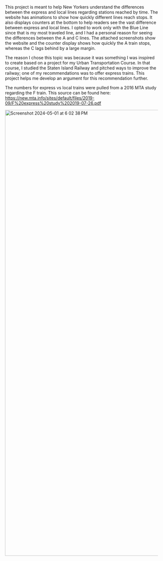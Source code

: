 This project is meant to help New Yorkers understand the differences between the express and local lines regarding stations reached by time. The website has animations to show how quickly different lines reach stops. It also displays counters at the bottom to help readers see the vast difference between express and local lines. I opted to work only with the Blue Line since that is my most traveled line, and I had a personal reason for seeing the differences between the A and C lines. The attached screenshots show the website and the counter display shows how quickly the A train stops, whereas the C lags behind by a large margin.

The reason I chose this topic was because it was something I was inspired to create based on a project for my Urban Transportation Course. In that course, I studied the Staten Island Railway and pitched ways to improve the railway; one of my recommendations was to offer express trains. This project helps me develop an argument for this recommendation further.  

The numbers for express vs local trains were pulled from a 2016 MTA study regarding the F train. This source can be found here: https://new.mta.info/sites/default/files/2019-09/F%20express%20study%202019-07-26.pdf

<img width="1470" alt="Screenshot 2024-05-01 at 6 02 38 PM" src="https://github.com/amanpatel800/AP-Assignment-4/assets/144968354/3f24ae8c-8a72-45fe-baba-0b6c9653b047">
